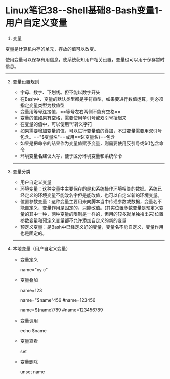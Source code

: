# Linux笔记38--Shell基础8-Bash变量1-用户自定义变量

1.   变量

   变量是计算机内存的单元，存放的值可以改变。

   使用变量可以保存有用信息，使系统获知用户相关设置，变量也可以用于保存暂时信息。

   ---

2. 变量设置规则

   + 字母、数字、下划线。但不能以数字开头
   + 在Bash中，变量的默认类型都是字符串型，如果要进行数值运算，则必须指定变量类型为数值型
   + 变量用等号连接值，==等号左右两侧不能有空格==
   + 变量的值如果有空格，需要使用单引号或双引号括起来
   + 在变量的值中，可以使用“\\”转义字符
   + 如果需要增加变量的值，可以进行变量值的叠加，不过变量需要用双引号包含。=="$变量名"==或用==${变量名}==包含
   + 如果是把命令的结果作为变量值赋予变量，则需要使用反引号或$()包含命令
   + 环境变量名建议大写，便于区分环境变量和系统命令

   ---

3. 变量分类

   + 用户自定义变量
   + 环境变量：这种变量中主要保存的是和系统操作环境相关的数据。系统已经定义的环境变量不能改名字但是能改值，也可以自定义新的环境变量。
   + 位置参数变量：这种变量主要用来向脚本当中传递参数或数据，变量名不能自定义，变量作用是固定的，只能改值。(其实位置参数变量是预定义变量的其中一种，两种变量的限制是一样的，但用的较多就单独拎出来)位置参数变量和预定义变量都不允许添加自定义的新的变量
   + 预定义变量：是Bash中已经定义好的变量，变量名不能自定义，变量作用也是固定的。

   ---

4. 本地变量（用户自定义变量）

   + 变量定义  

     name="xy c"

   + 变量叠加

     name=123

     name="$name"456         #name=123456

     name=${name}789         #name=123456789

   + 变量调用

     echo $name

   + 变量查看

     set

   + 变量删除

     unset name

   
